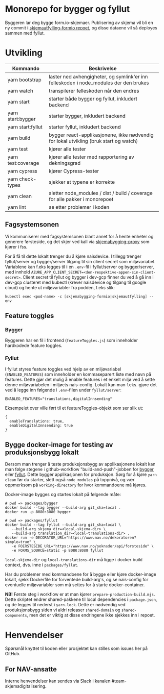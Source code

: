 # Monorepo for bygger og fyllut

Byggeren lar deg bygge form.io-skjemaer. Publisering av skjema vil bli en ny commit i
[skjemautfylling-formio repoet](https://github.com/navikt/skjemautfylling-formio),
og disse dataene vil så deployes sammen med fyllut.

# Utvikling

| Kommando           | Beskrivelse                                                                           |
| ------------------ | ------------------------------------------------------------------------------------- |
| yarn bootstrap     | laster ned avhengigheter, og symlink'er inn felleskoden i node_modules der den brukes |
| yarn watch         | transpilerer felleskoden når den endres                                               |
| yarn start         | starter både bygger og fyllut, inkludert backend                                      |
| yarn start:bygger  | starter bygger, inkludert backend                                                     |
| yarn start:fyllut  | starter fyllut, inkludert backend                                                     |
| yarn build         | bygger react-applikasjonene, ikke nødvendig for lokal utvikling (bruk start og watch) |
| yarn test          | kjører alle tester                                                                    |
| yarn test:coverage | kjører alle tester med rapportering av dekningsgrad                                   |
| yarn cypress       | kjører Cypress-tester                                                                 |
| yarn check-types   | sjekker at typene er korrekte                                                         |
| yarn clean         | sletter node_modules / dist / build / coverage for alle pakker i monorepoet           |
| yarn lint          | se etter problemer i koden                                                            |

## Fagsystemsonen

Vi kommuniserer med fagsystemsonen blant annet for å hente enheter og generere førsteside, og det skjer ved kall
via [skjemabygging-proxy](https://github.com/navikt/skjemabygging-proxy) som kjører i fss.

For å få til dette lokalt trenger du å kjøre naisdevice. I tillegg trenger fyllut/server og bygger/server tilgang
til sin client secret som miljøvariabel. Variablene kan f.eks legges til i en `.env`-fil i fyllut/server og
bygger/server, med innhold `AZURE_APP_CLIENT_SECRET=<den-respektive-appen-sin-client-secret>`. Client secret til
fyllut og bygger i dev-gcp finner du ved å gå inn i dev-gcp clusteret med kubectl (krever naisdevice og tilgang
til google cloud) og hente ut miljøvariabler fra podden, f.eks slik:

`kubectl exec <pod-name> -c [skjemabygging-formio|skjemautfylling] -- env`

## Feature toggles

### Bygger

Byggeren har en fil i frontend (`featureToggles.js`) som inneholder hardkodede feature toggles.

### Fyllut

I fyllut styres feature toggles ved hjelp av en miljøvariabel (`ENABLED_FEATURES`) som inneholder en kommaseparert
liste med navn på features. Dette gjør det mulig å enable features i et enkelt miljø ved å sette denne miljøvariabelen
i miljøets nais-config. Lokalt kan man f.eks. gjøre det ved å legge inn følgende i `.env`-filen under `fyllut/server`:

    ENABLED_FEATURES="translations,digitalInnsending"

Eksempelet over ville ført til et featureToggles-objekt som ser slik ut:

    {
      enableTranslations: true,
      enableDigitalInnsending: true
    }

## Bygge docker-image for testing av produksjonsbygg lokalt

Dersom man trenger å teste produksjonsbygg av applikasjonene lokalt kan man følge stegene i github-workflow
"build-and-push"-jobben for
[bygger](https://github.com/navikt/skjemabygging-formio/blob/master/.github/workflows/build-and-test.yaml#L34) eller
[fyllut](https://github.com/navikt/skjemautfylling-formio/blob/master/.github/workflows/deploy-fyllut.yaml#L32).
Dette bygger applikasjonen for produksjon. Sørg for å kjøre `yarn clean` før du starter, slett også `node_modules` på
toppnivå, og vær oppmerksom på `working-directory` for hvor kommandoene må kjøres.

Docker-image bygges og startes lokalt på følgende måte:

    # pwd => packages/bygger
    docker build --tag bygger --build-arg git_sha=local .
    docker run -p 8080:8080 bygger

    # pwd => packages/fyllut
    docker build --tag fyllut --build-arg git_sha=local \
       --build-arg skjema_dir=<local-skjema-dir> \
       --build-arg translation_dir=<local-translations-dir> .
    docker run -e DECORATOR_URL="https://www.nav.no/dekoratoren?simple=true" \
       -e FOERSTESIDE_URL="https://www.nav.no/soknader/api/forsteside" \
       -e FORMS_SOURCE=static -p 8080:8080 fyllut

`local-skjema-dir` og `local-translations-dir` må ligge i docker build context,
dvs. inne i `packages/fyllut`.

Har du problemer med kommandoene for å bygge eller kjøre docker-image lokalt, sjekk Dockerfile for forventede
build-arg's, og se nais-config for eventuelle miljøvariabler som må settes for å starte docker-container.

**NB!** Første steg i workflow er at man kjører `prepare-production-build.mjs`. Dette skriptet endrer shared-pakkene
til local dependencies i `package.json`, og de legges til nederst i `yarn.lock`.
Dette er nødvendig ved produksjonsbygg siden vi aldri releaser `shared-domain` og `shared-components`,
men det er viktig at disse endringene ikke sjekkes inn i repoet.

# Henvendelser

Spørsmål knyttet til koden eller prosjektet kan stilles som issues her på GitHub.

## For NAV-ansatte

Interne henvendelser kan sendes via Slack i kanalen #team-skjemadigitalisering.
